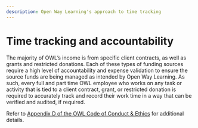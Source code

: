 ```yaml
---
description: Open Way Learning's approach to time tracking
---
```


# Time tracking and accountability
The majority of OWL’s income is from specific client contracts, as well as grants and restricted donations. Each of these types of funding sources require a high level of accountability and expense validation to ensure the source funds are being managed as intended by Open Way Learning. As such, every full and part time OWL employee who works on any task or activity that is tied to a client contract, grant, or restricted donation is required to accurately track and record their work time in a way that can be verified and audited, if required.

Refer to [Appendix D of the OWL Code of Conduct & Ethics](our-policies/code-of-conduct-and-ethics#appendix-d-timekeeping-policy) for additional details.